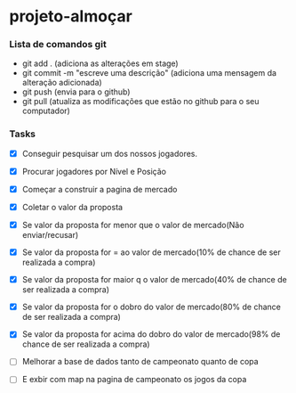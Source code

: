 # projeto-almoçar

### Lista de comandos git

- git add . (adiciona as alterações em stage)
- git commit -m "escreve uma descrição" (adiciona uma mensagem da alteração adicionada)
- git push (envia para o github)
- git pull (atualiza as modificações que estão no github para o seu computador)

### Tasks

* [X]  Conseguir pesquisar um dos nossos jogadores.
* [X]  Procurar jogadores por Nível e Posição
* [X]  Começar a construir a pagina de mercado



* [X] Coletar o valor da proposta 
* [X] Se valor da proposta for menor que o valor de mercado(Não enviar/recusar)
* [X] Se valor da proposta for = ao valor de mercado(10% de chance de ser realizada a compra)
* [X] Se valor da proposta for maior q o valor de mercado(40% de chance de ser realizada a compra)
* [X] Se valor da proposta for o dobro do valor de mercado(80% de chance de ser realizada a compra)
* [X] Se valor da proposta for acima do dobro do valor de mercado(98% de chance de ser realizada a compra)
* [ ] Melhorar a base de dados tanto de campeonato quanto de copa
* [ ] E exbir com map na pagina de campeonato os jogos da copa
